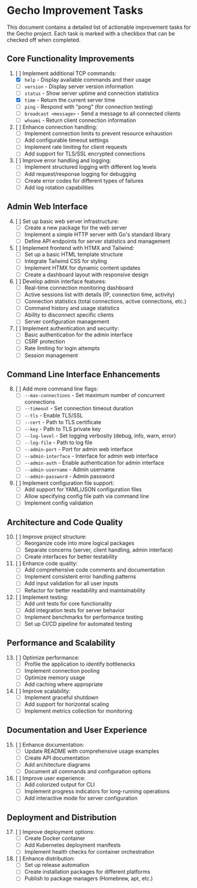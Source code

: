 # Gecho Improvement Tasks

This document contains a detailed list of actionable improvement tasks for the Gecho project. Each task is marked with a checkbox that can be checked off when completed.

## Core Functionality Improvements

1. [ ] Implement additional TCP commands:
   - [x] `help` - Display available commands and their usage
   - [ ] `version` - Display server version information
   - [ ] `status` - Show server uptime and connection statistics
   - [x] `time` - Return the current server time
   - [ ] `ping` - Respond with "pong" (for connection testing)
   - [ ] `broadcast <message>` - Send a message to all connected clients
   - [ ] `whoami` - Return client connection information

2. [ ] Enhance connection handling:
   - [ ] Implement connection limits to prevent resource exhaustion
   - [ ] Add configurable timeout settings
   - [ ] Implement rate limiting for client requests
   - [ ] Add support for TLS/SSL encrypted connections

3. [ ] Improve error handling and logging:
   - [ ] Implement structured logging with different log levels
   - [ ] Add request/response logging for debugging
   - [ ] Create error codes for different types of failures
   - [ ] Add log rotation capabilities

## Admin Web Interface

4. [ ] Set up basic web server infrastructure:
   - [ ] Create a new package for the web server
   - [ ] Implement a simple HTTP server with Go's standard library
   - [ ] Define API endpoints for server statistics and management

5. [ ] Implement frontend with HTMX and Tailwind:
   - [ ] Set up a basic HTML template structure
   - [ ] Integrate Tailwind CSS for styling
   - [ ] Implement HTMX for dynamic content updates
   - [ ] Create a dashboard layout with responsive design

6. [ ] Develop admin interface features:
   - [ ] Real-time connection monitoring dashboard
   - [ ] Active sessions list with details (IP, connection time, activity)
   - [ ] Connection statistics (total connections, active connections, etc.)
   - [ ] Command history and usage statistics
   - [ ] Ability to disconnect specific clients
   - [ ] Server configuration management

7. [ ] Implement authentication and security:
   - [ ] Basic authentication for the admin interface
   - [ ] CSRF protection
   - [ ] Rate limiting for login attempts
   - [ ] Session management

## Command Line Interface Enhancements

8. [ ] Add more command line flags:
   - [ ] `--max-connections` - Set maximum number of concurrent connections
   - [ ] `--timeout` - Set connection timeout duration
   - [ ] `--tls` - Enable TLS/SSL
   - [ ] `--cert` - Path to TLS certificate
   - [ ] `--key` - Path to TLS private key
   - [ ] `--log-level` - Set logging verbosity (debug, info, warn, error)
   - [ ] `--log-file` - Path to log file
   - [ ] `--admin-port` - Port for admin web interface
   - [ ] `--admin-interface` - Interface for admin web interface
   - [ ] `--admin-auth` - Enable authentication for admin interface
   - [ ] `--admin-username` - Admin username
   - [ ] `--admin-password` - Admin password

9. [ ] Implement configuration file support:
   - [ ] Add support for YAML/JSON configuration files
   - [ ] Allow specifying config file path via command line
   - [ ] Implement config validation

## Architecture and Code Quality

10. [ ] Improve project structure:
    - [ ] Reorganize code into more logical packages
    - [ ] Separate concerns (server, client handling, admin interface)
    - [ ] Create interfaces for better testability

11. [ ] Enhance code quality:
    - [ ] Add comprehensive code comments and documentation
    - [ ] Implement consistent error handling patterns
    - [ ] Add input validation for all user inputs
    - [ ] Refactor for better readability and maintainability

12. [ ] Implement testing:
    - [ ] Add unit tests for core functionality
    - [ ] Add integration tests for server behavior
    - [ ] Implement benchmarks for performance testing
    - [ ] Set up CI/CD pipeline for automated testing

## Performance and Scalability

13. [ ] Optimize performance:
    - [ ] Profile the application to identify bottlenecks
    - [ ] Implement connection pooling
    - [ ] Optimize memory usage
    - [ ] Add caching where appropriate

14. [ ] Improve scalability:
    - [ ] Implement graceful shutdown
    - [ ] Add support for horizontal scaling
    - [ ] Implement metrics collection for monitoring

## Documentation and User Experience

15. [ ] Enhance documentation:
    - [ ] Update README with comprehensive usage examples
    - [ ] Create API documentation
    - [ ] Add architecture diagrams
    - [ ] Document all commands and configuration options

16. [ ] Improve user experience:
    - [ ] Add colorized output for CLI
    - [ ] Implement progress indicators for long-running operations
    - [ ] Add interactive mode for server configuration

## Deployment and Distribution

17. [ ] Improve deployment options:
    - [ ] Create Docker container
    - [ ] Add Kubernetes deployment manifests
    - [ ] Implement health checks for container orchestration

18. [ ] Enhance distribution:
    - [ ] Set up release automation
    - [ ] Create installation packages for different platforms
    - [ ] Publish to package managers (Homebrew, apt, etc.)
